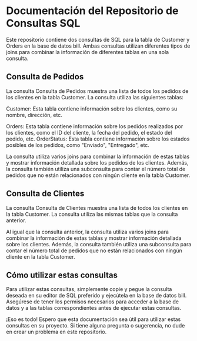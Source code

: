 # Documentación del Repositorio de Consultas SQL

Este repositorio contiene dos consultas de SQL para la tabla de Customer y Orders en la base de datos bill. Ambas consultas utilizan diferentes tipos de joins para combinar la información de diferentes tablas en una sola consulta.

## Consulta de Pedidos
La consulta Consulta de Pedidos muestra una lista de todos los pedidos de los clientes en la tabla Customer. La consulta utiliza las siguientes tablas:

Customer: Esta tabla contiene información sobre los clientes, como su nombre, dirección, etc.

Orders: Esta tabla contiene información sobre los pedidos realizados por los clientes, como el ID del cliente, la fecha del pedido, el estado del pedido, etc.
OrderStatus: Esta tabla contiene información sobre los estados posibles de los pedidos, como "Enviado", "Entregado", etc.

La consulta utiliza varios joins para combinar la información de estas tablas y mostrar información detallada sobre los pedidos de los clientes. Además, la consulta también utiliza una subconsulta para contar el número total de pedidos que no están relacionados con ningún cliente en la tabla Customer.

## Consulta de Clientes

La consulta Consulta de Clientes muestra una lista de todos los clientes en la tabla Customer. La consulta utiliza las mismas tablas que la consulta anterior.

Al igual que la consulta anterior, la consulta utiliza varios joins para combinar la información de estas tablas y mostrar información detallada sobre los clientes. Además, la consulta también utiliza una subconsulta para contar el número total de pedidos que no están relacionados con ningún cliente en la tabla Customer.

## Cómo utilizar estas consultas

Para utilizar estas consultas, simplemente copie y pegue la consulta deseada en su editor de SQL preferido y ejecútela en la base de datos bill. Asegúrese de tener los permisos necesarios para acceder a la base de datos y a las tablas correspondientes antes de ejecutar estas consultas.

¡Eso es todo! Espero que esta documentación sea útil para utilizar estas consultas en su proyecto. Si tiene alguna pregunta o sugerencia, no dude en crear un problema en este repositorio.
